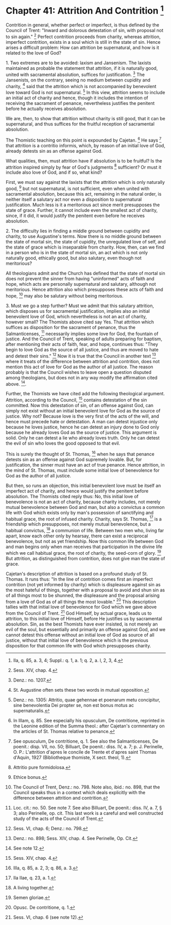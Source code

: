 # Chapter 41: Attrition And Contrition [^955]

Contrition in general, whether perfect or imperfect, is thus defined by the Council of Trent: "Inward and dolorous detestation of sin, with proposal not to sin again." [^956] Perfect contrition proceeds from charity, whereas attrition, imperfect contrition, exists in a soul which is still in the state of sin. Hence arises a difficult problem: How can attrition be supernatural, and how is it related to the love of God?

1\. Two extremes are to be avoided: laxism and Jansenism. The laxists maintained as probable the statement that attrition, if it is naturally good, united with sacramental absolution, suffices for justification. [^957] The Jansenists, on the contrary, seeing no medium between cupidity and charity, [^958] said that the attrition which is not accompanied by benevolent love toward God is not supernatural. [^959] In this view, attrition seems to include an initial act of charity and hence, though it includes the intention of receiving the sacrament of penance, nevertheless justifies the penitent before he actually receives absolution.

We are, then, to show that attrition without charity is still good, that it can be supernatural, and thus suffices for the fruitful reception of sacramental absolution.

The Thomistic teaching on this point is expounded by Cajetan. [^960] He says [^961] that attrition is a contritio informis, which, by reason of an initial love of God, already detests sin as an offense against God.

What qualities, then, must attrition have if absolution is to be fruitful? Is the attrition inspired simply by fear of God's judgments [^962] sufficient? Or must it include also love of God, and if so, what kind?

First, we must say against the laxists that the attrition which is only naturally good, [^963] but not supernatural, is not sufficient, even when united with sacramental absolution, because this act, remaining in the natural order, is neither itself a salutary act nor even a disposition to supernatural justification. Much less is it a meritorious act since merit presupposes the state of grace. Further, it cannot include even the smallest act of charity, since, if it did, it would justify the penitent even before he receives absolution.

2\. The difficulty lies in finding a middle ground between cupidity and charity, to use Augustine's terms. Now there is no middle ground between the state of mortal sin, the state of cupidity, the unregulated love of self, and the state of grace which is inseparable from charity. How, then, can we find in a person who is in the state of mortal sin, an act which is not only naturally good, ethically good, but also salutary, even though not meritorious?

All theologians admit and the Church has defined that the state of mortal sin does not prevent the sinner from having "uninformed" acts of faith and hope, which acts are personally supernatural and salutary, although not meritorious. Hence attrition also which presupposes these acts of faith and hope, [^964] may also be salutary without being meritorious.

3\. Must we go a step further? Must we admit that this salutary attrition, which disposes us for sacramental justification, implies also an initial benevolent love of God, which nevertheless is not an act of charity, however small? The Thomists above cited say Yes. That attrition which suffices as disposition for the sacrament of penance, thus the Salmanticenses, [^965] necessarily implies some love for God, the fountain of justice. And the Council of Trent, speaking of adults preparing for baptism, after mentioning their acts of faith, fear, and hope, continues thus: "They begin to love God as the source of all justice, and thus are moved to hate and detest their sins." [^966] Now it is true that the Council in another text [^967] where it treats of the difference between attrition and contrition, does not mention this act of love for God as the author of all justice. The reason probably is that the Council wishes to leave open a question disputed among theologians, but does not in any way modify the affirmation cited above. [^968].

Further, the Thomists we have cited add the following theological argument. Attrition, according to the Council, [^969] contains detestation of the sin committed. Now this detestation of sin, of an offense against God, can simply not exist without an initial benevolent love for God as the source of justice. Why not? Because love is the very first of the acts of the will, and hence must precede hate or detestation. A man can detest injustice only because he loves justice, hence he can detest an injury done to God only because he already loves God as the source of justice. This argument is solid. Only he can detest a lie who already loves truth. Only he can detest the evil of sin who loves the good opposed to that evil.

This is surely the thought of St. Thomas, [^970] when he says that penance detests sin as an offense against God supremely lovable. But, for justification, the sinner must have an act of true penance. Hence attrition, in the mind of St. Thomas, must include some initial love of benevolence for God as the author of all justice.

But then, so runs an objection, this initial benevolent love must be itself an imperfect act of charity, and hence would justify the penitent before absolution. The Thomists cited reply thus: No, this initial love of benevolence is not an act of charity, because charity includes, not merely mutual benevolence between God and man, but also a convictus a common life with God which exists only by man's possession of sanctifying and habitual grace, the root of infused charity. Charity, says St. Thomas, [^971] is a friendship which presupposes, not merely mutual benevolence, but a habitual convictus, [^972] a communion of life. Between two men who, living far apart, know each other only by hearsay, there can exist a reciprocal benevolence, but not as yet friendship. Now this common life between God and man begins only when man receives that participation in the divine life which we call habitual grace, the root of charity, the seed-corn of glory. [^973] But attrition, as distinguished from contrition, does not give man the state of grace.

Cajetan's description of attrition is based on a profound study of St. Thomas. It runs thus: "In the line of contrition comes first an imperfect contrition (not yet informed by charity) which is displeasure against sin as the most hateful of things, together with a proposal to avoid and shun sin as of all things most to be shunned, the displeasure and the proposal arising from a love of God as of all things the most lovable." [^974] This description tallies with that initial love of benevolence for God which we gave above from the Council of Trent. [^975] God Himself, by actual grace, leads us to attrition, to this initial love of Himself, before He justifies us by sacramental absolution. Sin, as the best Thomists have ever insisted, is not merely an evil of the soul, but essentially and primarily an offense against God, and we cannot detest this offense without an initial love of God as source of all justice, without that initial love of benevolence which is the previous disposition for that common life with God which presupposes charity.


[^955]: IIa, q. 85, a. 3, 4; Suppl.: q. 1, a. 1; q. 2, a. l, 2, 3, 4.

[^956]: Sess. XIV, chap. 4.

[^957]: Denz.: no. 1207.

[^958]: St. Augustine often sets these two words in mutual opposition.

[^959]: Denz.: no. 1305: Attritio, quae gehennae et poenarum metu concipitur, sine benevolentia Dei propter se, non est bonus motus ac supernaturalis.

[^960]: In IIIam, q. 85. See especially his opusculum, De contritione, reprinted in the Leonine edition of the Summa theol.: after Cajetan's cormnentary on the articles of St. Thomas relative to penance.

[^961]: See opusculum, De contritione, q. 1. See also the Salmanticenses, De poenit.: disp. VII, no. 50; Billuart, De poenit.: diss. IV, a. 7; p. J. Perinelle, O. P.: L'attrition d'apres le concile de Trente et d'apres saint Thomas d'Aquin, 1927 (Bibliotheque thomiste, X sect. theol, 1).

[^962]: Attritio pure formidolosa.

[^963]: Ethice bonus.

[^964]: The Council of Trent, Denz.: no. 798. Note also, ibid.: no. 898, that the Council speaks thus in a context which deals explicitly with the difference between attrition and contrition.

[^965]: Loc. cit.: no. 50. See note 7. See also Billuart, De poenit.: diss. IV, a. 7, § 3; also Perinelle, op. cit. This last work is a careful and well constructed study of the acts of the Council of Trent.

[^966]: Sess. VI, chap. 6; Denz.: no. 798.

[^967]: Denz.: no. 898; Sess. XIV, chap. 4. See Perinelle, Op. Cit.

[^968]: See note 12.

[^969]: Sess. XIV, chap. 4.

[^970]: IIIa, q. 85, a. 2, 3; q. 86, a. 3.

[^971]: IIa IIae, q. 23, a. 1.

[^972]: A living together.

[^973]: Semen gloriae.

[^974]: Opusc. De contritione, q. 1.

[^975]: Sess. VI, chap. 6 (see note 12).
